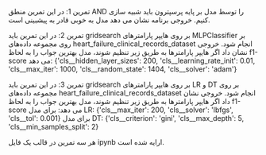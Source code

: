 <p>
تمرین 1: در این تمرین منطق AND را توسط مدل بر پایه پرسپترون باید شبیه سازی کنیم. خروجی برنامه نشان می دهد مدل به خوبی قادر به پیشبینی است.
</p>
<p>

تمرین 2: در این تمرین باید gridsearch  بر روی هایپر پارامترهای MLPClassifier بر روی مجموعه داده‌های heart_failure_clinical_records_dataset انجام شود. خروجی نشان داد اگر هایپر پارامترها به طریق زیر تنظیم شوند، مدل بهترین جواب را به لحاظ f1-score می دهد:
{'cls__hidden_layer_sizes': 200, 'cls__learning_rate_init': 0.01, 'cls__max_iter': 1000, 'cls__random_state': 1404, 'cls__solver': 'adam'}
</p>
<p>
تمرین 3: در این تمرین باید gridsearch  بر روی هایپر پارامترهای LR و DT بر روی مجموعه داده‌های heart_failure_clinical_records_dataset انجام شود. خروجی نشان داد اگر هایپر پارامترها به طریق زیر تنظیم شوند، مدل بهترین جواب را به لحاظ f1-score می دهد:
برای مدل LR: 
{'cls__max_iter': 200, 'cls__solver': 'lbfgs', 'cls__tol': 0.001}
برای مدل DT:
{'cls__criterion': 'gini', 'cls__max_depth': 5, 'cls__min_samples_split': 2}
</p>
<p>
  هر سه تمرین در قالب یک فایل ipynb ارایه شده است.
</p>

